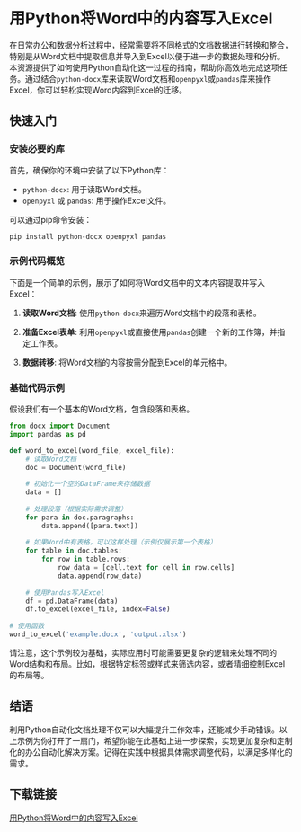 # 用Python将Word中的内容写入Excel

在日常办公和数据分析过程中，经常需要将不同格式的文档数据进行转换和整合，特别是从Word文档中提取信息并导入到Excel以便于进一步的数据处理和分析。本资源提供了如何使用Python自动化这一过程的指南，帮助你高效地完成这项任务。通过结合`python-docx`库来读取Word文档和`openpyxl`或`pandas`库来操作Excel，你可以轻松实现Word内容到Excel的迁移。

## 快速入门

### 安装必要的库

首先，确保你的环境中安装了以下Python库：
- `python-docx`: 用于读取Word文档。
- `openpyxl` 或 `pandas`: 用于操作Excel文件。

可以通过pip命令安装：
```bash
pip install python-docx openpyxl pandas
```

### 示例代码概览

下面是一个简单的示例，展示了如何将Word文档中的文本内容提取并写入Excel：

1. **读取Word文档**:
   使用`python-docx`来遍历Word文档中的段落和表格。

2. **准备Excel表单**:
   利用`openpyxl`或直接使用`pandas`创建一个新的工作簿，并指定工作表。

3. **数据转移**:
   将Word文档的内容按需分配到Excel的单元格中。

### 基础代码示例

假设我们有一个基本的Word文档，包含段落和表格。

```python
from docx import Document
import pandas as pd

def word_to_excel(word_file, excel_file):
    # 读取Word文档
    doc = Document(word_file)
    
    # 初始化一个空的DataFrame来存储数据
    data = []
    
    # 处理段落（根据实际需求调整）
    for para in doc.paragraphs:
        data.append([para.text])
    
    # 如果Word中有表格，可以这样处理（示例仅展示第一个表格）
    for table in doc.tables:
        for row in table.rows:
            row_data = [cell.text for cell in row.cells]
            data.append(row_data)
    
    # 使用Pandas写入Excel
    df = pd.DataFrame(data)
    df.to_excel(excel_file, index=False)
    
# 使用函数
word_to_excel('example.docx', 'output.xlsx')
```

请注意，这个示例较为基础，实际应用时可能需要更复杂的逻辑来处理不同的Word结构和布局。比如，根据特定标签或样式来筛选内容，或者精细控制Excel的布局等。

## 结语

利用Python自动化文档处理不仅可以大幅提升工作效率，还能减少手动错误。以上示例为你打开了一扇门，希望你能在此基础上进一步探索，实现更加复杂和定制化的办公自动化解决方案。记得在实践中根据具体需求调整代码，以满足多样化的需求。

## 下载链接

[用Python将Word中的内容写入Excel](https://pan.quark.cn/s/498edb835054)